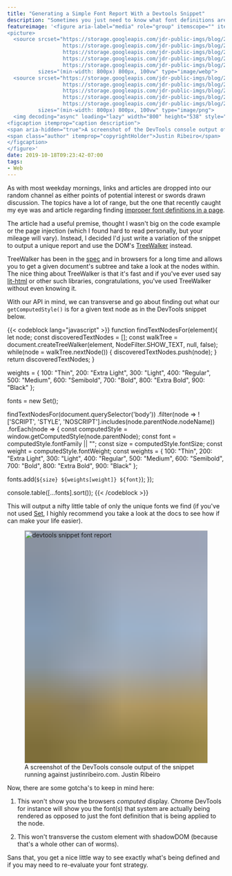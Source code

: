```yaml
---
title: "Generating a Simple Font Report With a Devtools Snippet"
description: "Sometimes you just need to know what font definitions are on a page and simple DevTools snippet with TreeWalker can help."
featureimage: '<figure aria-label="media" role="group" itemscope="" itemprop="associatedMedia" itemtype="http://schema.org/ImageObject">
<picture>
  <source srcset="https://storage.googleapis.com/jdr-public-imgs/blog/20191018-devtools-font-report-640.webp 640w,
                  https://storage.googleapis.com/jdr-public-imgs/blog/20191018-devtools-font-report-800.webp 800w,
                  https://storage.googleapis.com/jdr-public-imgs/blog/20191018-devtools-font-report-1024.webp 1024w,
                  https://storage.googleapis.com/jdr-public-imgs/blog/20191018-devtools-font-report-1280.webp 1280w,
                  https://storage.googleapis.com/jdr-public-imgs/blog/20191018-devtools-font-report-1600.webp 1600w"
          sizes="(min-width: 800px) 800px, 100vw" type="image/webp">
  <source srcset="https://storage.googleapis.com/jdr-public-imgs/blog/20191018-devtools-font-report-640.png 640w,
                  https://storage.googleapis.com/jdr-public-imgs/blog/20191018-devtools-font-report-800.png 800w,
                  https://storage.googleapis.com/jdr-public-imgs/blog/20191018-devtools-font-report-1024.png 1024w,
                  https://storage.googleapis.com/jdr-public-imgs/blog/20191018-devtools-font-report-1280.png 1280w,
                  https://storage.googleapis.com/jdr-public-imgs/blog/20191018-devtools-font-report-1600.png 1600w"
          sizes="(min-width: 800px) 800px, 100vw" type="image/png">
  <img decoding="async" loading="lazy" width="800" height="538" style="background-size: cover; background-image: url(''data:image/svg+xml;charset=utf-8,%3Csvg xmlns=\''http%3A//www.w3.org/2000/svg\'' xmlns%3Axlink=\''http%3A//www.w3.org/1999/xlink\'' viewBox=\''0 0 1280 853\''%3E%3Cfilter id=\''b\'' color-interpolation-filters=\''sRGB\''%3E%3CfeGaussianBlur stdDeviation=\''.5\''%3E%3C/feGaussianBlur%3E%3CfeComponentTransfer%3E%3CfeFuncA type=\''discrete\'' tableValues=\''1 1\''%3E%3C/feFuncA%3E%3C/feComponentTransfer%3E%3C/filter%3E%3Cimage filter=\''url(%23b)\'' x=\''0\'' y=\''0\'' height=\''100%25\'' width=\''100%25\'' xlink%3Ahref=\''data%3Aimage/png;base64,iVBORw0KGgoAAAANSUhEUgAAAAkAAAAGCAIAAACepSOSAAAACXBIWXMAAC4jAAAuIwF4pT92AAAAs0lEQVQI1wGoAFf/AImSoJSer5yjs52ktp2luJuluKOpuJefsoCNowB+kKaOm66grL+krsCnsMGrt8m1u8mzt8OVoLIAhJqzjZ2tnLLLnLHJp7fNmpyjqbPCqLrRjqO7AIeUn5ultaWtt56msaSnroZyY4mBgLq7wY6TmwCRfk2Pf1uzm2WulV+xmV6rmGyQfFm3nWSBcEIAfm46jX1FkH5Djn5AmodGo49MopBLlIRBfG8yj/dfjF5frTUAAAAASUVORK5CYII=\''%3E%3C/image%3E%3C/svg%3E'');" src="https://storage.googleapis.com/jdr-public-imgs/blog/20191018-devtools-font-report-800.png" alt="devtools snippet font report">
<figcaption itemprop="caption description">
<span aria-hidden="true">A screenshot of the DevTools console output of the snippet running against justinribeiro.com.</span>
<span class="author" itemprop="copyrightHolder">Justin Ribeiro</span>
</figcaption>
</figure>'
date: 2019-10-18T09:23:42-07:00
tags:
- Web
---
```


As with most weekday mornings, links and articles are dropped into our random channel as either points of potential interest or swords drawn discussion. The topics have a lot of range, but the one that recently caught my eye was and article regarding finding [improper font definitions in a page](https://blog.lemi.travel/how-my-butt-helped-fix-font-problems-on-the-web/).

The article had a useful premise, thought I wasn't big on the code example or the page injection (which I found hard to read personally, but your mileage will vary). Instead, I decided I'd just write a variation of the snippet to output a unique report and use the DOM's [TreeWalker](https://developer.mozilla.org/en-US/docs/Web/API/TreeWalker) instead.

TreeWalker has been in the [spec](https://dom.spec.whatwg.org/#interface-treewalker) and in browsers for a long time and allows you to get a given document's subtree and take a look at the nodes within. The nice thing about TreeWalker is that it's fast and if you've ever used say [lit-html](https://github.com/Polymer/lit-html/blob/a1b538f693abbc17d03ab84b96c497f63cd1535b/src/lib/template.ts#L53) or other such libraries, congratulations, you've used TreeWalker without even knowing it.

With our API in mind, we can transverse and go about finding out what our `getComputedStyle()` is for a given text node as in the DevTools snippet below.

{{< codeblock lang="javascript" >}}
function findTextNodesFor(element){
  let node;
  const discoveredTextNodes = [];
  const walkTree = document.createTreeWalker(element, NodeFilter.SHOW_TEXT, null, false);
  while(node = walkTree.nextNode()) {
    discoveredTextNodes.push(node);
  }
  return discoveredTextNodes;
}

weights = {
  100: "Thin",
  200: "Extra Light",
  300: "Light",
  400: "Regular",
  500: "Medium",
  600: "Semibold",
  700: "Bold",
  800: "Extra Bold",
  900: "Black"
};

fonts = new Set();

findTextNodesFor(document.querySelector('body'))
  .filter(node => !['SCRIPT', 'STYLE', 'NOSCRIPT'].includes(node.parentNode.nodeName))
  .forEach(node => {
  const computedStyle = window.getComputedStyle(node.parentNode);
  const font = computedStyle.fontFamily || "";
  const size = computedStyle.fontSize;
  const weight = computedStyle.fontWeight;
  const weights = {
    100: "Thin",
    200: "Extra Light",
    300: "Light",
    400: "Regular",
    500: "Medium",
    600: "Semibold",
    700: "Bold",
    800: "Extra Bold",
    900: "Black"
  };

  fonts.add(`${size} ${weights[weight]} ${font}`);
});

console.table([...fonts].sort());
{{< /codeblock >}}

This will output a nifty little table of only the unique fonts we find (if you've not used [Set](https://developer.mozilla.org/en-US/docs/Web/JavaScript/Reference/Global_Objects/Set), I highly recommend you take a look at the docs to see how if can make your life easier).

<figure aria-label="media" role="group" itemscope="" itemprop="associatedMedia" itemtype="http://schema.org/ImageObject">
<picture>
  <source srcset="https://storage.googleapis.com/jdr-public-imgs/blog/20191018-devtools-font-report-640.webp 640w,
                  https://storage.googleapis.com/jdr-public-imgs/blog/20191018-devtools-font-report-800.webp 800w,
                  https://storage.googleapis.com/jdr-public-imgs/blog/20191018-devtools-font-report-1024.webp 1024w,
                  https://storage.googleapis.com/jdr-public-imgs/blog/20191018-devtools-font-report-1280.webp 1280w,
                  https://storage.googleapis.com/jdr-public-imgs/blog/20191018-devtools-font-report-1600.webp 1600w"
          sizes="(min-width: 800px) 800px, 100vw" type="image/webp">
  <source srcset="https://storage.googleapis.com/jdr-public-imgs/blog/20191018-devtools-font-report-640.png 640w,
                  https://storage.googleapis.com/jdr-public-imgs/blog/20191018-devtools-font-report-800.png 800w,
                  https://storage.googleapis.com/jdr-public-imgs/blog/20191018-devtools-font-report-1024.png 1024w,
                  https://storage.googleapis.com/jdr-public-imgs/blog/20191018-devtools-font-report-1280.png 1280w,
                  https://storage.googleapis.com/jdr-public-imgs/blog/20191018-devtools-font-report-1600.png 1600w"
          sizes="(min-width: 800px) 800px, 100vw" type="image/png">
  <img decoding="async" loading="lazy" width="800" height="538" style="background-size: cover;
          background-image: url('data:image/svg+xml;charset=utf-8,%3Csvg xmlns=\'http%3A//www.w3.org/2000/svg\' xmlns%3Axlink=\'http%3A//www.w3.org/1999/xlink\' viewBox=\'0 0 1280 853\'%3E%3Cfilter id=\'b\' color-interpolation-filters=\'sRGB\'%3E%3CfeGaussianBlur stdDeviation=\'.5\'%3E%3C/feGaussianBlur%3E%3CfeComponentTransfer%3E%3CfeFuncA type=\'discrete\' tableValues=\'1 1\'%3E%3C/feFuncA%3E%3C/feComponentTransfer%3E%3C/filter%3E%3Cimage filter=\'url(%23b)\' x=\'0\' y=\'0\' height=\'100%25\' width=\'100%25\' xlink%3Ahref=\'data%3Aimage/png;base64,iVBORw0KGgoAAAANSUhEUgAAAAkAAAAGCAIAAACepSOSAAAACXBIWXMAAC4jAAAuIwF4pT92AAAAs0lEQVQI1wGoAFf/AImSoJSer5yjs52ktp2luJuluKOpuJefsoCNowB+kKaOm66grL+krsCnsMGrt8m1u8mzt8OVoLIAhJqzjZ2tnLLLnLHJp7fNmpyjqbPCqLrRjqO7AIeUn5ultaWtt56msaSnroZyY4mBgLq7wY6TmwCRfk2Pf1uzm2WulV+xmV6rmGyQfFm3nWSBcEIAfm46jX1FkH5Djn5AmodGo49MopBLlIRBfG8yj/dfjF5frTUAAAAASUVORK5CYII=\'%3E%3C/image%3E%3C/svg%3E');" src="https://storage.googleapis.com/jdr-public-imgs/blog/20191018-devtools-font-report-800.png" alt="devtools snippet font report">
<figcaption itemprop="caption description">
<span aria-hidden="true">A screenshot of the DevTools console output of the snippet running against justinribeiro.com.</span>
<span class="author" itemprop="copyrightHolder">Justin Ribeiro</span>
</figcaption>
</figure>

Now, there are some gotcha's to keep in mind here:

1. This won't show you the browsers _computed_ display. Chrome DevTools for instance will show you the font(s) that system are actually being rendered as opposed to just the font definition that is being applied to the node.

2. This won't transverse the custom element with shadowDOM (because that's a whole other can of worms).

Sans that, you get a nice little way to see exactly what's being defined and if you may need to re-evaluate your font strategy.
